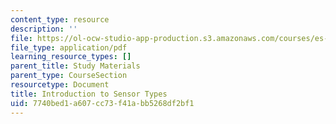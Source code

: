 ```yaml
---
content_type: resource
description: ''
file: https://ol-ocw-studio-app-production.s3.amazonaws.com/courses/es-293-lego-robotics-spring-2007/7740bed1a607cc73f41abb5268df2bf1_MITES_293S07_sensors.pdf
file_type: application/pdf
learning_resource_types: []
parent_title: Study Materials
parent_type: CourseSection
resourcetype: Document
title: Introduction to Sensor Types
uid: 7740bed1-a607-cc73-f41a-bb5268df2bf1
---
```

